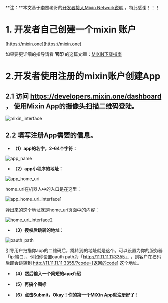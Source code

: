 **注：**本文基于[李林](https://gist.github.com/myrual)老哥的[开发者接入Mixin Network说明](https://gist.github.com/myrual/64769acd3d09e9fd3ac37636d899f844) ，特此感谢！！！

# 1. 开发者自己创建一个mixin 账户

[https://mixin.one](https://mixin.one)

如果要更详细的指导请看 **官印** 的这篇文章：[MIXIN下载指南](https://www.jianshu.com/p/65b12a44ad53)

# 2.开发者使用注册的mixin账户创建App

## 2.1 访问 https://developers.mixin.one/dashboard ， 使用Mixin App的摄像头扫描二维码登陆。

![mixin_interface](http://static.zybuluo.com/hitchhacker/294v071s3nz8enj371zcotyg/mixin_interface.jpeg)

## 2.2 填写注册App需要的信息。

- **（1）app的名字，2-64个字符：**

![app_name](http://static.zybuluo.com/hitchhacker/rqmjrzgesvaq7dpmfbd7kvfs/app_name.png)

- **（2）app小程序的地址：**

![app_home_uri](http://static.zybuluo.com/hitchhacker/u68q9v1qbaqgcge97rl3mlcm/app_home_uri.png)

home_uri在机器人中的入口是在这里：

![app_home_uri_interface1](http://static.zybuluo.com/hitchhacker/egucec7ij8mir9rjw0m2ilcq/home_uri_interface.jpeg)

弹出来的这个地址就是home_uri页面中的内容：

![home_uri_interface2](http://static.zybuluo.com/hitchhacker/fso25zcp7xgu1meeyx40bxht/home_uri_interface2.jpeg)

- **（3）授权后跳转的地址：**

![oauth_path](http://static.zybuluo.com/hitchhacker/tfhp4roq7ah5su44fyw97lzm/oath_path.png)

引导用户扫描你app的二维码后，跳转到的地址就是这个。可以设置为你的服务器「ip:端口」，例如你设置oauth path为「http://11.11.11.11:3355」 ，则客户在扫码后即会跳转到 http://11.11.11.11:3355/?code=[返回的code] 这个地址。

- **（4）然后输入一个简短的app介绍**

- **（5）再搞个图标**

- **（6）点击Submit，Okay！你的第一个MiXin App就注册好了！**
